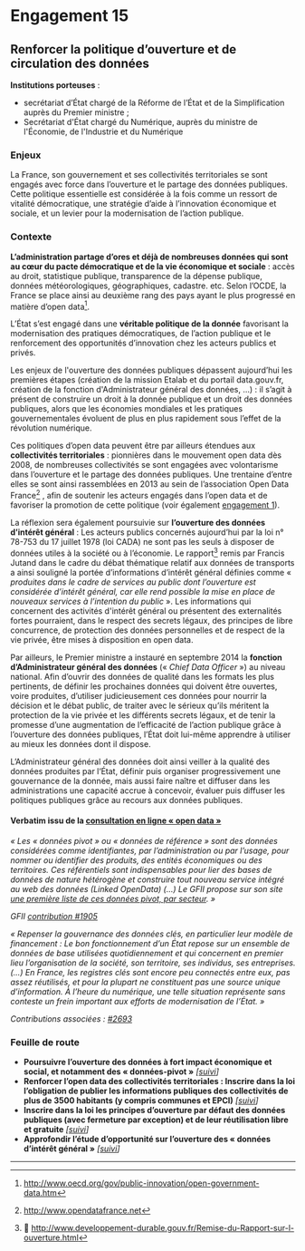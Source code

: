 # Engagement 15

## Renforcer la politique d’ouverture et de circulation des données

**Institutions porteuses** :
- secrétariat d’État chargé de la Réforme de l’État et de la Simplification auprès du Premier ministre ;
- Secrétariat d'État chargé du Numérique, auprès du ministre de l'Économie, de l'Industrie et du Numérique

### Enjeux

La France, son gouvernement et ses collectivités territoriales se sont engagés avec force dans l’ouverture et le partage des données publiques. Cette politique essentielle est considérée à la fois comme un ressort de vitalité démocratique, une stratégie d’aide à l’innovation économique et sociale, et un levier pour la modernisation de l’action publique.

### Contexte

**L’administration partage d’ores et déjà de nombreuses données qui sont au cœur du pacte démocratique et de la vie économique et sociale** : accès au droit, statistique publique, transparence de la dépense publique, données météorologiques, géographiques, cadastre. etc. Selon l’OCDE, la France se place ainsi au deuxième rang des pays ayant le plus progressé en matière d’open data[^1].

L’État s’est engagé dans une **véritable politique de la donnée** favorisant la modernisation des pratiques démocratiques, de l’action publique et le renforcement des opportunités d’innovation chez les acteurs publics et privés.

Les enjeux de l'ouverture des données publiques dépassent aujourd’hui les premières étapes (création de la mission Etalab et du portail data.gouv.fr, création de la fonction d'Administrateur général des données, ...) : il s’agit à présent de construire un droit à la donnée publique et un droit des données publiques, alors que les économies mondiales et les pratiques gouvernementales évoluent de plus en plus rapidement sous l’effet de la révolution numérique.

Ces politiques d’open data peuvent être par ailleurs étendues aux **collectivités territoriales** : pionnières dans le mouvement open data dès 2008, de nombreuses collectivités se sont engagées avec volontarisme dans l’ouverture et le partage des données publiques. Une trentaine d’entre elles se sont ainsi rassemblées en 2013 au sein de l’association Open Data France[^2] , afin de soutenir les acteurs engagés dans l’open data et de favoriser la promotion de cette politique (voir également [engagement 1](fr/rendre-des-comptes/transparence-depense-et-comptes-publics/engagement-1.md)).

La réflexion sera également poursuivie sur **l’ouverture des données d’intérêt général** : Les acteurs publics concernés aujourd’hui par la loi n° 78-753 du 17 juillet 1978 (loi CADA) ne sont pas les seuls à disposer de données utiles à la société ou à l’économie. Le rapport[^3] remis par Francis Jutand dans le cadre du débat thématique relatif aux données de transports a ainsi souligné la portée d’informations d’intérêt général définies comme « _produites dans le cadre de services au public dont l’ouverture est considérée d’intérêt général, car elle rend possible la mise en place de nouveaux services à l’intention du public_ ». Les informations qui concernent des activités d'intérêt général ou présentent des externalités fortes pourraient, dans le respect des secrets légaux, des principes de libre concurrence, de protection des données personnelles et de respect de la vie privée, être mises à disposition en open data.

Par ailleurs, le Premier ministre a instauré en septembre 2014 la **fonction d’Administrateur général des données** (« _Chief Data Officer_ ») au niveau national. Afin d’ouvrir des données de qualité dans les formats les plus pertinents, de définir les prochaines données qui doivent être ouvertes, voire produites, d’utiliser judicieusement ces données pour nourrir la décision et le débat public, de traiter avec le sérieux qu’ils méritent la protection de la vie privée et les différents secrets légaux, et de tenir la promesse d’une augmentation de l’efficacité de l’action publique grâce à l’ouverture des données publiques, l’État doit lui-même apprendre à utiliser au mieux les données dont il dispose.

L’Administrateur général des données doit ainsi veiller à la qualité des données produites par l‘État, définir puis organiser progressivement une gouvernance de la donnée, mais aussi faire naître et diffuser dans les administrations une capacité accrue à concevoir, évaluer puis diffuser les politiques publiques grâce au recours aux données publiques.

#### Verbatim issu de la [consultation en ligne « open data »](http://contribuez.cnnumerique.fr/debat/open-gov-comment-faire-progresser-la-transparence-de-l%E2%80%99action-publique-et-la-participation)

_« Les « données pivot » ou « données de référence » sont des données considérées comme identifiantes, par l’administration ou par l’usage, pour nommer ou identifier des produits, des entités économiques ou des territoires. Ces référentiels sont indispensables pour lier des bases de données de nature hétérogène et construire tout nouveau service intégré au web des données (Linked OpenData) (…) Le GFII propose sur son site [une première liste de ces
données pivot, par secteur](http://www.gfii.fr/uploads/docs/GFII_Donneespivots.pdf). »_

_GFII [contribution #1905](http://contribuez.cnnumerique.fr/debat/114/avis/1905)_

_« Repenser la gouvernance des données clés, en particulier leur modèle de financement : Le bon fonctionnement d’un État repose sur un ensemble de données de base utilisées quotidiennement et qui concernent en premier lieu l’organisation de la société, son territoire, ses individus, ses entreprises. (…) En France, les registres clés sont encore peu connectés entre eux, pas assez réutilisés, et pour la plupart ne constituent pas une source unique d’information. À l’heure du numérique, une telle situation représente sans conteste un frein important aux efforts de modernisation de l’État. »_

_Contributions associées : [#2693](http://contribuez.cnnumerique.fr/debat/114/avis/2693)_

### Feuille de route

- **Poursuivre l’ouverture des données à fort impact économique et social, et notamment des « données-pivot »**
  _[[suivi](https://git.framasoft.org/etalab/suivi/issues/162)]_
- **Renforcer l’open data des collectivités territoriales : Inscrire dans la loi l’obligation de publier les informations publiques des collectivités de plus de 3500 habitants (y compris communes et EPCI)**
  _[[suivi](https://git.framasoft.org/etalab/suivi/issues/163)]_
- **Inscrire dans la loi les principes d’ouverture par défaut des données publiques (avec fermeture par exception) et de leur réutilisation libre et gratuite**
  _[[suivi](https://git.framasoft.org/etalab/suivi/issues/164)]_
- **Approfondir l’étude d’opportunité sur l’ouverture des « données d’intérêt général »**
  _[[suivi](https://git.framasoft.org/etalab/suivi/issues/165)]_

----

[^1]: http://www.oecd.org/gov/public-innovation/open-government-data.htm

[^2]: http://www.opendatafrance.net

[^3]: http://www.developpement-durable.gouv.fr/Remise-du-Rapport-sur-l-ouverture.html
